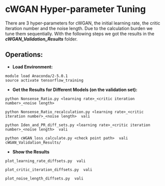 # cWGAN Hyper-parameter Tuning
There are 3 hyper-parameters for cWGAN, the initial learning rate, the critic iteration number and the noise length. Due to the calculation burden we tune them sequentially. With the following steps we got the results in the ***cWGAN_Validation_Results*** folder.

## Operations:
* **Load Environment:**
```
module load Anaconda/2-5.0.1
source activate tensorflow_training
```
* **Get the Results for Different Models (on the validation set):**
```
python Nonsense_Ratio.py <learning rate>_<critic iteration number>_<noise length>  
```
```
python Nonsense_Ratio_recalculation.py <learning rate>_<critic iteration number>_<noise length>  vali
```
```
python Iden_and_PR_diff_sets.py <learning rate>_<critic iteration number>_<noise length>  vali
```
```
python cWGAN_loss_calculate.py <check point path>  vali  cWGAN_Validation_Results/ 
```
* **Show the Results** 
```
plot_learning_rate_diffsets.py  vali
```
```
plot_critic_iteration_diffsets.py  vali
```
```
plot_noise_length_diffsets.py  vali
```
